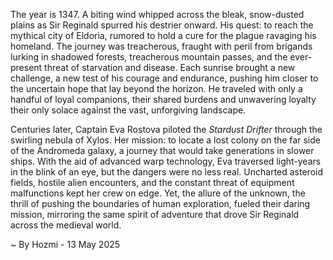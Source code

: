 
The year is 1347.  A biting wind whipped across the bleak, snow-dusted plains as Sir Reginald spurred his destrier onward.  His quest: to reach the mythical city of Eldoria, rumored to hold a cure for the plague ravaging his homeland.  The journey was treacherous, fraught with peril from brigands lurking in shadowed forests, treacherous mountain passes, and the ever-present threat of starvation and disease.  Each sunrise brought a new challenge, a new test of his courage and endurance, pushing him closer to the uncertain hope that lay beyond the horizon.  He traveled with only a handful of loyal companions, their shared burdens and unwavering loyalty their only solace against the vast, unforgiving landscape.

Centuries later, Captain Eva Rostova piloted the *Stardust Drifter* through the swirling nebula of Xylos.  Her mission: to locate a lost colony on the far side of the Andromeda galaxy, a journey that would take generations in slower ships.  With the aid of advanced warp technology, Eva traversed light-years in the blink of an eye, but the dangers were no less real.  Uncharted asteroid fields, hostile alien encounters, and the constant threat of equipment malfunctions kept her crew on edge.  Yet, the allure of the unknown, the thrill of pushing the boundaries of human exploration, fueled their daring mission, mirroring the same spirit of adventure that drove Sir Reginald across the medieval world.

~ By Hozmi - 13 May 2025
